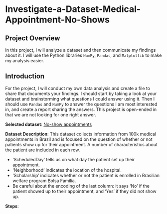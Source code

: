 # Investigate-a-Dataset-Medical-Appointment-No-Shows

## Project Overview

In this project, I will analyze a dataset and then communicate my findings about it. I will use the Python libraries `NumPy`, `Pandas`, and `Matplotlib` to make my analysis easier.

## Introduction

For the project, I will conduct my own data analysis and create a file to share that documents your findings. I should start by taking a look at your dataset and brainstorming what questions I could answer using it. Then I should use `Pandas` and `NumPy` to answer the questions I am most interested in, and create a report sharing the answers. This project is open-ended in that we are not looking for one right answer.

**Selected dataset**: [No-show appointments](https://www.google.com/url?q=https://d17h27t6h515a5.cloudfront.net/topher/2017/October/59dd2e9a_noshowappointments-kagglev2-may-2016/noshowappointments-kagglev2-may-2016.csv&sa=D&ust=1510020454356000&usg=AFQjCNEEOPkttwxzEyo0gjL5cfxq6ynIgg)

**Dataset Description**:
This dataset collects information from 100k medical appointments in Brazil and is focused on the question of whether or not patients show up for their appointment. A number of characteristics about the patient are included in each row.
- ‘ScheduledDay’ tells us on what day the patient set up their appointment.
- ‘Neighborhood’ indicates the location of the hospital.
- ‘Scholarship’ indicates whether or not the patient is enrolled in Brasilian welfare program Bolsa Família.
- Be careful about the encoding of the last column: it says ‘No’ if the patient showed up to their appointment, and ‘Yes’ if they did not show up.

**Steps**:
